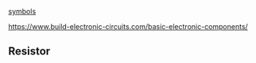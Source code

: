 
[symbols](https://www.build-electronic-circuits.com/schematic-symbols/)



https://www.build-electronic-circuits.com/basic-electronic-components/


## Resistor


